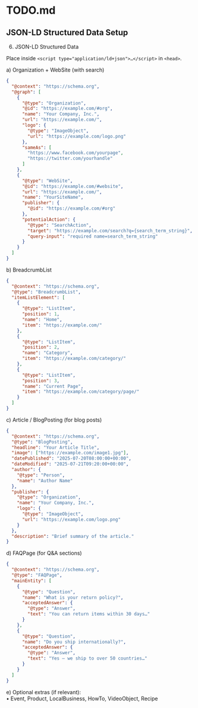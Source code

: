 # TODO.md

## JSON-LD Structured Data Setup

6. JSON-LD Structured Data  

Place inside `<script type="application/ld+json">…</script>` in `<head>`.

a) Organization + WebSite (with search)  
```json
{
  "@context": "https://schema.org",
  "@graph": [
    {
      "@type": "Organization",
      "@id": "https://example.com/#org",
      "name": "Your Company, Inc.",
      "url": "https://example.com/",
      "logo": {
        "@type": "ImageObject",
        "url": "https://example.com/logo.png"
      },
      "sameAs": [
        "https://www.facebook.com/yourpage",
        "https://twitter.com/yourhandle"
      ]
    },
    {
      "@type": "WebSite",
      "@id": "https://example.com/#website",
      "url": "https://example.com/",
      "name": "YourSiteName",
      "publisher": {
        "@id": "https://example.com/#org"
      },
      "potentialAction": {
        "@type": "SearchAction",
        "target": "https://example.com/search?q={search_term_string}",
        "query-input": "required name=search_term_string"
      }
    }
  ]
}
```

b) BreadcrumbList  
```json
{
  "@context": "https://schema.org",
  "@type": "BreadcrumbList",
  "itemListElement": [
    {
      "@type": "ListItem",
      "position": 1,
      "name": "Home",
      "item": "https://example.com/"
    },
    {
      "@type": "ListItem",
      "position": 2,
      "name": "Category",
      "item": "https://example.com/category/"
    },
    {
      "@type": "ListItem",
      "position": 3,
      "name": "Current Page",
      "item": "https://example.com/category/page/"
    }
  ]
}
```

c) Article / BlogPosting (for blog posts)  
```json
{
  "@context": "https://schema.org",
  "@type": "BlogPosting",
  "headline": "Your Article Title",
  "image": ["https://example.com/image1.jpg"],
  "datePublished": "2025-07-20T08:00:00+00:00",
  "dateModified": "2025-07-21T09:20:00+00:00",
  "author": {
    "@type": "Person",
    "name": "Author Name"
  },
  "publisher": {
    "@type": "Organization",
    "name": "Your Company, Inc.",
    "logo": {
      "@type": "ImageObject",
      "url": "https://example.com/logo.png"
    }
  },
  "description": "Brief summary of the article."
}
```

d) FAQPage (for Q&A sections)  
```json
{
  "@context": "https://schema.org",
  "@type": "FAQPage",
  "mainEntity": [
    {
      "@type": "Question",
      "name": "What is your return policy?",
      "acceptedAnswer": {
        "@type": "Answer",
        "text": "You can return items within 30 days…"
      }
    },
    {
      "@type": "Question",
      "name": "Do you ship internationally?",
      "acceptedAnswer": {
        "@type": "Answer",
        "text": "Yes — we ship to over 50 countries…"
      }
    }
  ]
}
```

e) Optional extras (if relevant):  
• Event, Product, LocalBusiness, HowTo, VideoObject, Recipe  